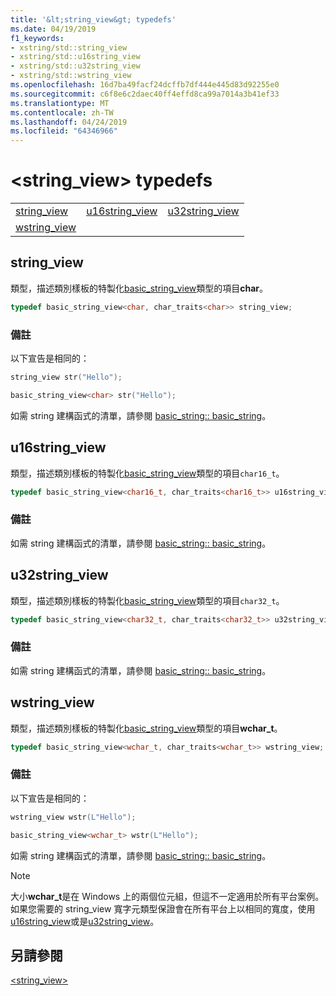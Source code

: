 ```yaml
---
title: '&lt;string_view&gt; typedefs'
ms.date: 04/19/2019
f1_keywords:
- xstring/std::string_view
- xstring/std::u16string_view
- xstring/std::u32string_view
- xstring/std::wstring_view
ms.openlocfilehash: 16d7ba49facf24dcffb7df444e445d83d92255e0
ms.sourcegitcommit: c6f8e6c2daec40ff4effd8ca99a7014a3b41ef33
ms.translationtype: MT
ms.contentlocale: zh-TW
ms.lasthandoff: 04/24/2019
ms.locfileid: "64346966"
---
```

# <a name="ltstringviewgt-typedefs"></a>&lt;string_view&gt; typedefs

||||
|-|-|-|
|[string_view](#string_view)|[u16string_view](#u16string_view)|[u32string_view](#u32string_view)|
|[wstring_view](#wstring_view)|

## <a name="string_view"></a> string_view

類型，描述類別樣板的特製化[basic_string_view](../standard-library/basic-string-view-class.md)類型的項目**char**。

```cpp
typedef basic_string_view<char, char_traits<char>> string_view;
```

### <a name="remarks"></a>備註

以下宣告是相同的：

```cpp
string_view str("Hello");

basic_string_view<char> str("Hello");
```

如需 string 建構函式的清單，請參閱 [basic_string:: basic_string](../standard-library/basic-string-class.md#basic_string)。

## <a name="u16string_view"></a> u16string_view

類型，描述類別樣板的特製化[basic_string_view](../standard-library/basic-string-view-class.md)類型的項目`char16_t`。

```cpp
typedef basic_string_view<char16_t, char_traits<char16_t>> u16string_view;
```

### <a name="remarks"></a>備註

如需 string 建構函式的清單，請參閱 [basic_string:: basic_string](../standard-library/basic-string-class.md#basic_string)。

## <a name="u32string_view"></a> u32string_view

類型，描述類別樣板的特製化[basic_string_view](../standard-library/basic-string-view-class.md)類型的項目`char32_t`。

```cpp
typedef basic_string_view<char32_t, char_traits<char32_t>> u32string_view;
```

### <a name="remarks"></a>備註

如需 string 建構函式的清單，請參閱 [basic_string:: basic_string](../standard-library/basic-string-class.md#basic_string)。

## <a name="wstring_view"></a>  wstring_view

類型，描述類別樣板的特製化[basic_string_view](../standard-library/basic-string-view-class.md)類型的項目**wchar_t**。

```cpp
typedef basic_string_view<wchar_t, char_traits<wchar_t>> wstring_view;
```

### <a name="remarks"></a>備註

以下宣告是相同的：

```cpp
wstring_view wstr(L"Hello");

basic_string_view<wchar_t> wstr(L"Hello");
```

如需 string 建構函式的清單，請參閱 [basic_string:: basic_string](../standard-library/basic-string-class.md#basic_string)。

> [!NOTE]
> 大小**wchar_t**是在 Windows 上的兩個位元組，但這不一定適用於所有平台案例。 如果您需要的 string_view 寬字元類型保證會在所有平台上以相同的寬度，使用[u16string_view](../standard-library/string-view-typedefs.md#u16string_view)或是[u32string_view](../standard-library/string-view-typedefs.md#u32string_view)。

## <a name="see-also"></a>另請參閱

[\<string_view>](../standard-library/string-view.md)<br/>
